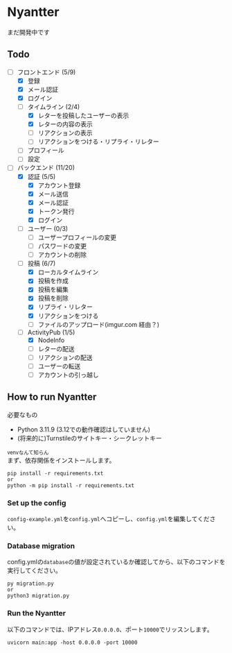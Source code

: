 # Nyantter
まだ開発中です
## Todo
- [ ] フロントエンド (5/9)
    - [x] 登録
    - [x] メール認証
    - [x] ログイン
    - [ ] タイムライン (2/4)
        - [x] レターを投稿したユーザーの表示
        - [x] レターの内容の表示
        - [ ] リアクションの表示
        - [ ] リアクションをつける・リプライ・リレター
    - [ ] プロフィール
    - [ ] 設定
- [ ] バックエンド (11/20)
    - [x] 認証 (5/5)
        - [x] アカウント登録
        - [x] メール送信
        - [x] メール認証
        - [x] トークン発行
        - [x] ログイン
    - [ ] ユーザー (0/3)
        - [ ] ユーザープロフィールの変更
        - [ ] パスワードの変更
        - [ ] アカウントの削除
    - [ ] 投稿 (6/7)
        - [x] ローカルタイムライン
        - [x] 投稿を作成
        - [x] 投稿を編集
        - [x] 投稿を削除
        - [x] リプライ・リレター
        - [x] リアクションをつける
        - [ ] ファイルのアップロード(imgur.com 経由？)
    - [ ] ActivityPub (1/5)
        - [x] NodeInfo
        - [ ] レターの配送
        - [ ] リアクションの配送
        - [ ] ユーザーの転送
        - [ ] アカウントの引っ越し
## How to run Nyantter
必要なもの

- Python 3.11.9 (3.12での動作確認はしていません)
- (将来的に)Turnstileのサイトキー・シークレットキー

<small>venvなんて知らん</small>  
まず、依存関係をインストールします。
```
pip install -r requirements.txt
or
python -m pip install -r requirements.txt
```
### Set up the config
`config-example.yml`を`config.yml`へコピーし、`config.yml`を編集してください。
### Database migration
config.ymlの`database`の値が設定されているか確認してから、以下のコマンドを実行してください。
```
py migration.py
or
python3 migration.py
```
### Run the Nyantter
以下のコマンドでは、IPアドレス`0.0.0.0`、ポート`10000`でリッスンします。
```
uvicorn main:app -host 0.0.0.0 -port 10000
```